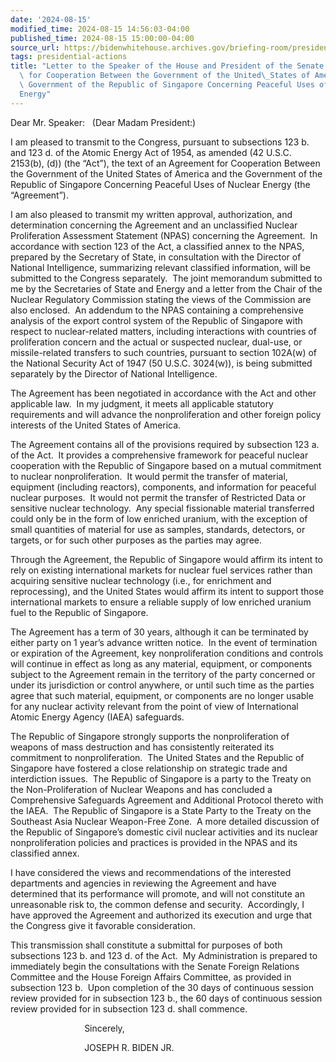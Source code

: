 ```yaml
---
date: '2024-08-15'
modified_time: 2024-08-15 14:56:03-04:00
published_time: 2024-08-15 15:00:00-04:00
source_url: https://bidenwhitehouse.archives.gov/briefing-room/presidential-actions/2024/08/15/letter-to-the-speaker-of-the-house-and-president-of-the-senate-on-the-agreement-for-cooperation-between-the-government-of-the-united-states-of-america-and-the-government-of-the-republic-of-singapore-c/
tags: presidential-actions
title: "Letter to the Speaker of the House and President of the Senate on the Agreement\
  \ for Cooperation Between the Government of the United\_States of America and the\
  \ Government of the Republic of Singapore Concerning Peaceful Uses of Nuclear\_\
  Energy"
---
```

 
Dear Mr. Speaker:   (Dear Madam President:)

I am pleased to transmit to the Congress, pursuant to subsections 123 b.
and 123 d. of the Atomic Energy Act of 1954, as amended (42 U.S.C.
2153(b), (d)) (the “Act”), the text of an Agreement for Cooperation
Between the Government of the United States of America and the
Government of the Republic of Singapore Concerning Peaceful Uses of
Nuclear Energy (the “Agreement”).

I am also pleased to transmit my written approval, authorization, and
determination concerning the Agreement and an unclassified Nuclear
Proliferation Assessment Statement (NPAS) concerning the Agreement.  In
accordance with section 123 of the Act, a classified annex to the NPAS,
prepared by the Secretary of State, in consultation with the Director of
National Intelligence, summarizing relevant classified information, will
be submitted to the Congress separately.  The joint memorandum submitted
to me by the Secretaries of State and Energy and a letter from the Chair
of the Nuclear Regulatory Commission stating the views of the Commission
are also enclosed.  An addendum to the NPAS containing a comprehensive
analysis of the export control system of the Republic of Singapore with
respect to nuclear-related matters, including interactions with
countries of proliferation concern and the actual or suspected nuclear,
dual-use, or missile-related transfers to such countries, pursuant to
section 102A(w) of the National Security Act of 1947 (50 U.S.C.
3024(w)), is being submitted separately by the Director of National
Intelligence. 

The Agreement has been negotiated in accordance with the Act and other
applicable law.  In my judgment, it meets all applicable statutory
requirements and will advance the nonproliferation and other foreign
policy interests of the United States of America.

The Agreement contains all of the provisions required by subsection 123
a. of the Act.  It provides a comprehensive framework for peaceful
nuclear cooperation with the Republic of Singapore based on a mutual
commitment to nuclear nonproliferation.  It would permit the transfer of
material, equipment (including reactors), components, and information
for peaceful nuclear purposes.  It would not permit the transfer of
Restricted Data or sensitive nuclear technology.  Any special
fissionable material transferred could only be in the form of low
enriched uranium, with the exception of small quantities of material for
use as samples, standards, detectors, or targets, or for such other
purposes as the parties may agree. 

Through the Agreement, the Republic of Singapore would affirm its intent
to rely on existing international markets for nuclear fuel services
rather than acquiring sensitive nuclear technology (i.e., for enrichment
and reprocessing), and the United States would affirm its intent to
support those international markets to ensure a reliable supply of low
enriched uranium fuel to the Republic of Singapore.

The Agreement has a term of 30 years, although it can be terminated by
either party on 1 year’s advance written notice.  In the event of
termination or expiration of the Agreement, key nonproliferation
conditions and controls will continue in effect as long as any material,
equipment, or components subject to the Agreement remain in the
territory of the party concerned or under its jurisdiction or control
anywhere, or until such time as the parties agree that such material,
equipment, or components are no longer usable for any nuclear activity
relevant from the point of view of International Atomic Energy Agency
(IAEA) safeguards.

The Republic of Singapore strongly supports the nonproliferation of
weapons of mass destruction and has consistently reiterated its
commitment to nonproliferation.  The United States and the Republic of
Singapore have fostered a close relationship on strategic trade and
interdiction issues.  The Republic of Singapore is a party to the Treaty
on the Non-Proliferation of Nuclear Weapons and has concluded a
Comprehensive Safeguards Agreement and Additional Protocol thereto with
the IAEA.  The Republic of Singapore is a State Party to the Treaty on
the Southeast Asia Nuclear Weapon-Free Zone.  A more detailed discussion
of the Republic of Singapore’s domestic civil nuclear activities and its
nuclear nonproliferation policies and practices is provided in the NPAS
and its classified annex.

I have considered the views and recommendations of the interested
departments and agencies in reviewing the Agreement and have determined
that its performance will promote, and will not constitute an
unreasonable risk to, the common defense and security.  Accordingly, I
have approved the Agreement and authorized its execution and urge that
the Congress give it favorable consideration. 

This transmission shall constitute a submittal for purposes of both
subsections 123 b. and 123 d. of the Act.  My Administration is prepared
to immediately begin the consultations with the Senate Foreign Relations
Committee and the House Foreign Affairs Committee, as provided in
subsection 123 b.  Upon completion of the 30 days of continuous session
review provided for in subsection 123 b., the 60 days of continuous
session review provided for in subsection 123 d. shall commence.

                              Sincerely,

                              JOSEPH R. BIDEN JR.

